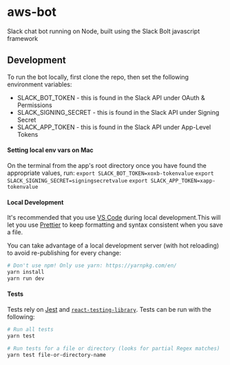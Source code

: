 # aws-bot

Slack chat bot running on Node, built using the Slack Bolt javascript framework

## Development

To run the bot locally, first clone the repo, then set the following environment variables:
- SLACK_BOT_TOKEN - this is found in the Slack API under OAuth & Permissions
- SLACK_SIGNING_SECRET - this is found in the Slack API under Signing Secret
- SLACK_APP_TOKEN - this is found in the Slack API under App-Level Tokens

#### Setting local env vars on Mac
On the terminal from the app's root directory once you have found the appropriate values, run:
`export SLACK_BOT_TOKEN=xoxb-tokenvalue`
`export SLACK_SIGNING_SECRET=signingsecretvalue`
`export SLACK_APP_TOKEN=xapp-tokenvalue`

#### Local Development

It's recommended that you use [VS Code](https://code.visualstudio.com/) during local development.This will let you use [Prettier](https://prettier.io/) to keep formatting and syntax consistent when you save a file.

You can take advantage of a local development server (with hot reloading) to avoid re-publishing for every change:

```sh
# Don't use npm! Only use yarn: https://yarnpkg.com/en/
yarn install
yarn run dev
```

#### Tests

Tests rely on [Jest](https://jestjs.io/) and [`react-testing-library`](https://testing-library.com/docs/react-testing-library/intro). Tests can be run with the following:

```sh
# Run all tests
yarn test

# Run tests for a file or directory (looks for partial Regex matches)
yarn test file-or-directory-name
```